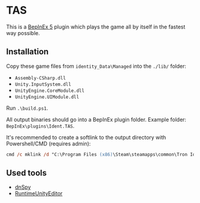 # TAS

This is a [BepInEx 5] plugin which plays the game all by itself in the fastest way possible.

[BepInEx 5]: https://github.com/BepInEx/BepInEx/releases/tag/v5.4.21

## Installation

Copy these game files from `identity_Data\Managed` into the `./lib/` folder:
- `Assembly-CSharp.dll`
- `Unity.InputSystem.dll`
- `UnityEngine.CoreModule.dll`
- `UnityEngine.UIModule.dll`

Run `.\build.ps1`.

All output binaries should go into a BepInEx plugin folder.
Example folder: `BepInEx\plugins\Ident.TAS`.

It's recommended to create a softlink to the output directory with Powershell/CMD (requires admin):

```ps
cmd /c mklink /d "C:\Program Files (x86)\Steam\steamapps\common\Tron Identity\BepInEx\plugins\Ident.TAS" %cd%\bin\Release\net48
```

## Used tools

- [dnSpy]
- [RuntimeUnityEditor]

[dnSpy]: https://github.com/dnSpy/dnSpy/releases
[RuntimeUnityEditor]: https://github.com/ManlyMarco/RuntimeUnityEditor/releases
